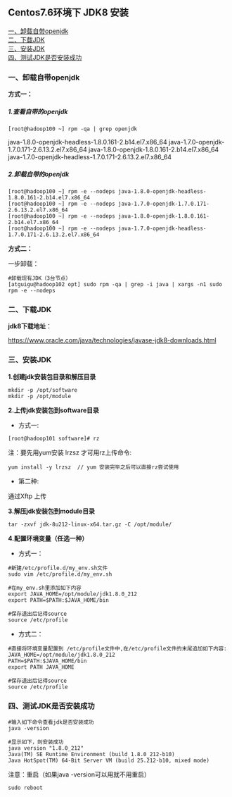 ## Centos7.6环境下 JDK8 安装

<nav>
<a href="#一卸载自带openjdk">一、卸载自带openjdk</a><br/>
<a href="#二、下载JDK">二、下载JDK</a><br/>
<a href="#三、安装JDK">三、安装JDK</a><br/>
<a href="#四、测试JDK是否安装成功">四、测试JDK是否安装成功</a><br/>
</nav>




### 一、卸载自带openjdk

**方式一：**

##### 1.查看自带的openjdk

~~~shell
[root@hadoop100 ~] rpm -qa | grep openjdk
~~~

java-1.8.0-openjdk-headless-1.8.0.161-2.b14.el7.x86_64
java-1.7.0-openjdk-1.7.0.171-2.6.13.2.el7.x86_64
java-1.8.0-openjdk-1.8.0.161-2.b14.el7.x86_64
java-1.7.0-openjdk-headless-1.7.0.171-2.6.13.2.el7.x86_64

##### 2.卸载自带的openjdk

~~~shell
[root@hadoop100 ~] rpm -e --nodeps java-1.8.0-openjdk-headless-1.8.0.161-2.b14.el7.x86_64
[root@hadoop100 ~] rpm -e --nodeps java-1.7.0-openjdk-1.7.0.171-2.6.13.2.el7.x86_64
[root@hadoop100 ~] rpm -e --nodeps java-1.8.0-openjdk-1.8.0.161-2.b14.el7.x86_64
[root@hadoop100 ~] rpm -e --nodeps java-1.7.0-openjdk-headless-1.7.0.171-2.6.13.2.el7.x86_64
~~~



**方式二：**

一步卸载：

```shell
#卸载现有JDK（3台节点）
[atguigu@hadoop102 opt] sudo rpm -qa | grep -i java | xargs -n1 sudo rpm -e --nodeps
```



### 二、下载JDK

**jdk8下载地址**：

https://www.oracle.com/java/technologies/javase-jdk8-downloads.html



### 三、安装JDK

**1.创建jdk安装包目录和解压目录**

~~~shell
mkdir -p /opt/software
mkdir -p /opt/module
~~~

**2.上传jdk安装包到software目录**

- 方式一:


~~~
[root@hadoop101 software]# rz
~~~

注：要先用yum安装 lrzsz 才可用rz上传命令:

~~~
yum install -y lrzsz  // yum 安装完毕之后可以直接rz尝试使用
~~~

- 第二种:


通过Xftp 上传

**3.解压jdk安装包到module目录**

~~~shell
tar -zxvf jdk-8u212-linux-x64.tar.gz -C /opt/module/
~~~

**4.配置环境变量（任选一种）**

- 方式一：


~~~shell
#新建/etc/profile.d/my_env.sh文件
sudo vim /etc/profile.d/my_env.sh
~~~

~~~shell
#在my_env.sh里添加如下内容
export JAVA_HOME=/opt/module/jdk1.8.0_212
export PATH=$PATH:$JAVA_HOME/bin
~~~

~~~shell
#保存退出后记得source
source /etc/profile
~~~

- 方式二：


~~~shell
#直接将环境变量配置到 /etc/profile文件中,在/etc/profile文件的末尾追加如下内容:
JAVA_HOME=/opt/module/jdk1.8.0_212
PATH=$PATH:$JAVA_HOME/bin
export PATH JAVA_HOME
~~~

~~~shell
#保存退出后记得source
source /etc/profile
~~~



### 四、测试JDK是否安装成功

~~~shell
#输入如下命令查看jdk是否安装成功
java -version
~~~

~~~shell
#显示如下，则安装成功
java version "1.8.0_212"
Java(TM) SE Runtime Environment (build 1.8.0_212-b10)
Java HotSpot(TM) 64-Bit Server VM (build 25.212-b10, mixed mode)
~~~

注意：重启（如果java -version可以用就不用重启）

~~~shell
sudo reboot
~~~